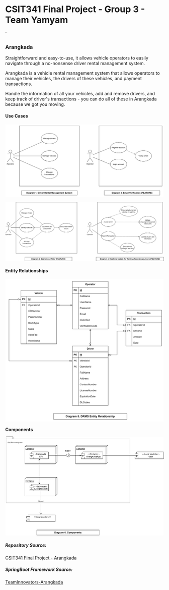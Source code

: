 
# **CSIT341 Final Project - Group 3 - Team Yamyam**
`
### Arangkada

Straightforward and easy-to-use, it allows vehicle operators to easily navigate through a no-nonsense driver rental management system.

Arangkada is a vehicle rental management system that allows operators to manage their vehicles, the drivers of these vehicles, and payment transactions.

Handle the information of all your vehicles, add and remove drivers, and keep track of driver's transactions - you can do all of these in Arangkada because we got you moving.

#### **Use Cases**

![image](docs/diagram1-2.png)

![image](docs/diagram3-4a.png)


#### **Entity Relationships**

![image](docs/diagram5.png)

**Components**

![image](docs/diagram6a.png)


##### Repository Source:
[CSIT341 Final Project - Arangkada](https://github.com/CITUCCS/csit341-final-project-group-3-team-yamyam)


##### SpringBoot Framework Source:
[TeamInnovators-Arangkada](TeamInnovators-Arangkada)
